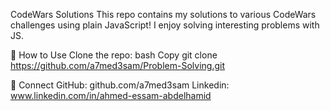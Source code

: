 CodeWars Solutions
This repo contains my solutions to various CodeWars challenges using plain JavaScript! I enjoy solving interesting problems with JS.

🚀 How to Use
Clone the repo:
bash
Copy
git clone https://github.com/a7med3sam/Problem-Solving.git

💬 Connect
GitHub: github.com/a7med3sam
Linkedin: www.linkedin.com/in/ahmed-essam-abdelhamid
